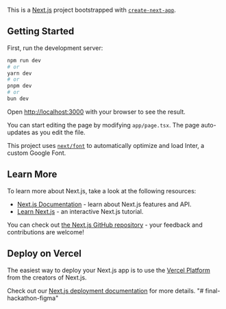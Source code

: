 This is a [Next.js](https://nextjs.org/) project bootstrapped with [`create-next-app`](https://github.com/vercel/next.js/tree/canary/packages/create-next-app).

## Getting Started

First, run the development server:

```bash
npm run dev
# or
yarn dev
# or
pnpm dev
# or
bun dev
```

Open [http://localhost:3000](http://localhost:3000) with your browser to see the result.

You can start editing the page by modifying `app/page.tsx`. The page auto-updates as you edit the file.

This project uses [`next/font`](https://nextjs.org/docs/basic-features/font-optimization) to automatically optimize and load Inter, a custom Google Font.

## Learn More

To learn more about Next.js, take a look at the following resources:

- [Next.js Documentation](https://nextjs.org/docs) - learn about Next.js features and API.
- [Learn Next.js](https://nextjs.org/learn) - an interactive Next.js tutorial.

You can check out [the Next.js GitHub repository](https://github.com/vercel/next.js/) - your feedback and contributions are welcome!

## Deploy on Vercel

The easiest way to deploy your Next.js app is to use the [Vercel Platform](https://vercel.com/new?utm_medium=default-template&filter=next.js&utm_source=create-next-app&utm_campaign=create-next-app-readme) from the creators of Next.js.

Check out our [Next.js deployment documentation](https://nextjs.org/docs/deployment) for more details.
"# final-hackathon-figma" 

<!-- 
export const newArrivalsData: Product[] = [
  {
    id: 1,
    title: "T-shirt with Tape Details",
    srcUrl: "/images/pic1.png",
    gallery: ["/images/pic1.png", "/images/pic10.png", "/images/pic11.png"],
    price: 120,
    discount: {
      amount: 0,
      percentage: 0,
    },
    rating: 4.5,
  },
  {
    id: 2,
    title: "Skinny Fit Jeans",
    srcUrl: "/images/pic2.png",
    gallery: ["/images/pic2.png"],
    price: 260,
    discount: {
      amount: 0,
      percentage: 20,
    },
    rating: 3.5,
  },
  {
    id: 3,
    title: "Chechered Shirt",
    srcUrl: "/images/pic3.png",
    gallery: ["/images/pic3.png"],
    price: 180,
    discount: {
      amount: 0,
      percentage: 0,
    },
    rating: 4.5,
  },
  {
    id: 4,
    title: "Sleeve Striped T-shirt",
    srcUrl: "/images/pic4.png",
    gallery: ["/images/pic4.png", "/images/pic10.png", "/images/pic11.png"],
    price: 160,
    discount: {
      amount: 0,
      percentage: 30,
    },
    rating: 4.5,
  },
];

export const topSellingData: Product[] = [
  {
    id: 5,
    title: "Vertical Striped Shirt",
    srcUrl: "/images/pic5.png",
    gallery: ["/images/pic5.png", "/images/pic10.png", "/images/pic11.png"],
    price: 232,
    discount: {
      amount: 0,
      percentage: 20,
    },
    rating: 5.0,
  },
  {
    id: 6,
    title: "Courage Graphic T-shirt",
    srcUrl: "/images/pic6.png",
    gallery: ["/images/pic6.png", "/images/pic10.png", "/images/pic11.png"],
    price: 145,
    discount: {
      amount: 0,
      percentage: 0,
    },
    rating: 4.0,
  },
  {
    id: 7,
    title: "Loose Fit Bermuda Shorts",
    srcUrl: "/images/pic7.png",
    gallery: ["/images/pic7.png"],
    price: 80,
    discount: {
      amount: 0,
      percentage: 0,
    },
    rating: 3.0,
  },
  {
    id: 8,
    title: "Faded Skinny Jeans",
    srcUrl: "/images/pic8.png",
    gallery: ["/images/pic8.png"],
    price: 210,
    discount: {
      amount: 0,
      percentage: 0,
    },
    rating: 4.5,
  },
];

export const relatedProductData: Product[] = [
  {
    id: 12,
    title: "Polo with Contrast Trims",
    srcUrl: "/images/pic12.png",
    gallery: ["/images/pic12.png", "/images/pic10.png", "/images/pic11.png"],
    price: 242,
    discount: {
      amount: 0,
      percentage: 20,
    },
    rating: 4.0,
  },
  {
    id: 13,
    title: "Gradient Graphic T-shirt",
    srcUrl: "/images/pic13.png",
    gallery: ["/images/pic13.png", "/images/pic10.png", "/images/pic11.png"],
    price: 145,
    discount: {
      amount: 0,
      percentage: 0,
    },
    rating: 3.5,
  },
  {
    id: 14,
    title: "Polo with Tipping Details",
    srcUrl: "/images/pic14.png",
    gallery: ["/images/pic14.png"],
    price: 180,
    discount: {
      amount: 0,
      percentage: 0,
    },
    rating: 4.5,
  },
  {
    id: 15,
    title: "Black Striped T-shirt",
    srcUrl: "/images/pic15.png",
    gallery: ["/images/pic15.png"],
    price: 150,
    discount: {
      amount: 0,
      percentage: 30,
    },
    rating: 5.0,
  },
]; -->